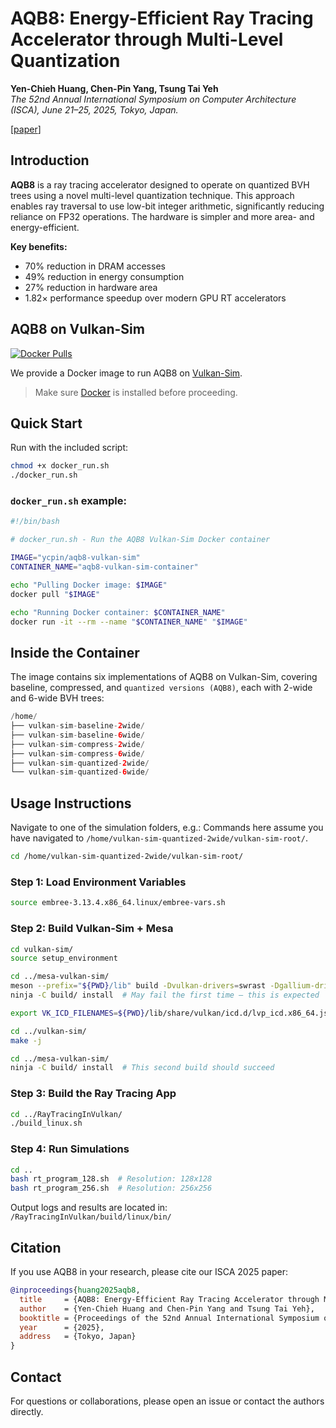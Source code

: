 # AQB8: Energy-Efficient Ray Tracing Accelerator through Multi-Level Quantization

**Yen-Chieh Huang, Chen-Pin Yang, Tsung Tai Yeh**  
*The 52nd Annual International Symposium on Computer Architecture (ISCA), June 21–25, 2025, Tokyo, Japan.*

\[[paper](https://guthib.com/)\]

## Introduction

**AQB8** is a ray tracing accelerator designed to operate on quantized BVH trees using a novel multi-level quantization technique. This approach enables ray traversal to use low-bit integer arithmetic, significantly reducing reliance on FP32 operations. The hardware is simpler and more area- and energy-efficient.

**Key benefits:**
- 70% reduction in DRAM accesses  
- 49% reduction in energy consumption  
- 27% reduction in hardware area  
- 1.82× performance speedup over modern GPU RT accelerators

## AQB8 on Vulkan-Sim

[![Docker Pulls](https://img.shields.io/docker/pulls/ycpin/aqb8-vulkan-sim)](https://hub.docker.com/r/ycpin/aqb8-vulkan-sim)

We provide a Docker image to run AQB8 on [Vulkan-Sim](https://github.com/ubc-aamodt-group/vulkan-sim).  
> Make sure [Docker](https://docs.docker.com/get-docker/) is installed before proceeding.

## Quick Start

Run with the included script:

```bash
chmod +x docker_run.sh
./docker_run.sh
```

### `docker_run.sh` example:

```bash
#!/bin/bash

# docker_run.sh - Run the AQB8 Vulkan-Sim Docker container

IMAGE="ycpin/aqb8-vulkan-sim"
CONTAINER_NAME="aqb8-vulkan-sim-container"

echo "Pulling Docker image: $IMAGE"
docker pull "$IMAGE"

echo "Running Docker container: $CONTAINER_NAME"
docker run -it --rm --name "$CONTAINER_NAME" "$IMAGE"
```

## Inside the Container

The image contains six implementations of AQB8 on Vulkan-Sim, covering baseline, compressed, and `quantized versions (AQB8)`, each with 2-wide and 6-wide BVH trees:

```swift
/home/
├── vulkan-sim-baseline-2wide/
├── vulkan-sim-baseline-6wide/
├── vulkan-sim-compress-2wide/
├── vulkan-sim-compress-6wide/
├── vulkan-sim-quantized-2wide/
└── vulkan-sim-quantized-6wide/
```

## Usage Instructions

Navigate to one of the simulation folders, e.g.:
Commands here assume you have navigated to `/home/vulkan-sim-quantized-2wide/vulkan-sim-root/`.

```bash
cd /home/vulkan-sim-quantized-2wide/vulkan-sim-root/
```

### Step 1: Load Environment Variables

```bash
source embree-3.13.4.x86_64.linux/embree-vars.sh
```

### Step 2: Build Vulkan-Sim + Mesa

```bash
cd vulkan-sim/
source setup_environment

cd ../mesa-vulkan-sim/
meson --prefix="${PWD}/lib" build -Dvulkan-drivers=swrast -Dgallium-drivers=swrast -Dplatforms=x11 -D b_lundef=false -D buildtype=debug
ninja -C build/ install  # May fail the first time — this is expected

export VK_ICD_FILENAMES=${PWD}/lib/share/vulkan/icd.d/lvp_icd.x86_64.json

cd ../vulkan-sim/
make -j

cd ../mesa-vulkan-sim/
ninja -C build/ install  # This second build should succeed
```

### Step 3: Build the Ray Tracing App

```bash
cd ../RayTracingInVulkan/
./build_linux.sh
```

### Step 4: Run Simulations

```bash
cd ..
bash rt_program_128.sh  # Resolution: 128x128
bash rt_program_256.sh  # Resolution: 256x256
```

Output logs and results are located in: 
`/RayTracingInVulkan/build/linux/bin/`

## Citation

If you use AQB8 in your research, please cite our ISCA 2025 paper:

```bibtex
@inproceedings{huang2025aqb8,
  title     = {AQB8: Energy-Efficient Ray Tracing Accelerator through Multi-Level Quantization},
  author    = {Yen-Chieh Huang and Chen-Pin Yang and Tsung Tai Yeh},
  booktitle = {Proceedings of the 52nd Annual International Symposium on Computer Architecture (ISCA)},
  year      = {2025},
  address   = {Tokyo, Japan}
}
```

## Contact

For questions or collaborations, please open an issue or contact the authors directly.
